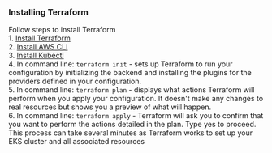 ### Installing Terraform  
Follow steps to install Terraform  
1. 
[Install Terraform](https://developer.hashicorp.com/terraform/tutorials/aws-get-started/install-cli)  
2. [Install AWS CLI](https://docs.aws.amazon.com/cli/latest/userguide/getting-started-install.html)  
3. [Install Kubectl](https://discord.com/channels/@me/1186057804491014185/1229897203548684369)  
4. In command line: `terraform init` - sets up Terraform to run your configuration by initializing the backend and installing the plugins for the providers defined in your configuration.  
5. In command line: `terraform plan` - displays what actions Terraform will perform when you apply your configuration. It doesn't make any changes to real resources but shows you a preview of what will happen.  
6. In command line: `terraform apply` - Terraform will ask you to confirm that you want to perform the actions detailed in the plan. Type yes to proceed. This process can take several minutes as Terraform works to set up your EKS cluster and all associated resources  


